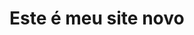 <html>
  <head>
    <title>Site de Kaua Wenderson</title>
  </head>
  <body>
    <h1> Este é meu site novo</h1> 
  </body>
</html>
